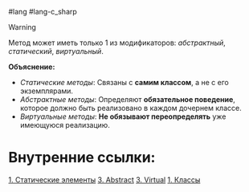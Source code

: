 #lang #lang-c_sharp 

>[!warning]
Метод может иметь только 1 из модификаторов: *абстрактный*, *статический*, *виртуальный*.

**Объяснение:**

- *Статические методы*: Связаны с **самим классом**, а не с его экземплярами.
- *Абстрактные методы*: Определяют **обязательное поведение**, которое должно быть реализовано в каждом дочернем классе.
- *Виртуальные методы*: **Не обязывают переопределять** уже имеющуюся реализацию.


# Внутренние ссылки:
[1. Статические элементы](1.%20Languages/C-sharp/0.%20Введение/2.%20Классовые%20механизмы/Статика/1.%20Статические%20элементы.md)
[3. Abstract](1.%20Languages/C-sharp/0.%20Введение/2.%20Классовые%20механизмы/3.%20Abstract.md)
[3. Virtual](1.%20Languages/C-sharp/0.%20Введение/2.%20Классовые%20механизмы/3.%20Virtual.md)
[1. Классы](1.%20Languages/C-sharp/0.%20Введение/2.%20Классы%20и%20структуры/1.%20Классы.md)